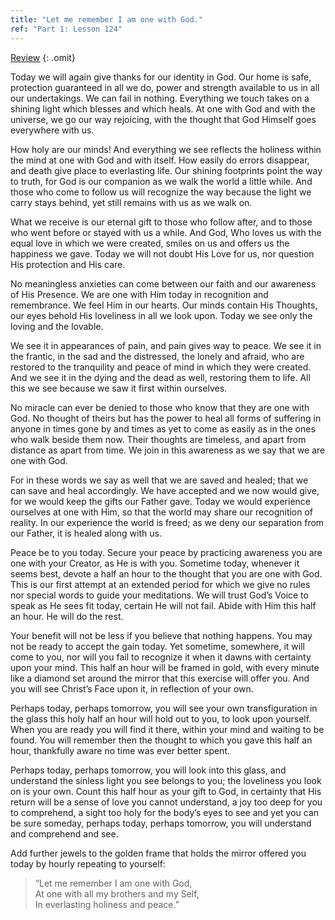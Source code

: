 ```yaml
---
title: "Let me remember I am one with God."
ref: "Part 1: Lesson 124"
---
```


<a class="hide-review" href="/acim/workbook/l142/#l124">Review</a>
{: .omit}

Today we will again give thanks for our identity in God. Our home is
safe, protection guaranteed in all we do, power and strength available
to us in all our undertakings. We can fail in nothing. Everything we
touch takes on a shining light which blesses and which heals. At one
with God and with the universe, we go our way rejoicing, with the
thought that God Himself goes everywhere with us.

How holy are our minds! And everything we see reflects the holiness
within the mind at one with God and with itself. How easily do errors
disappear, and death give place to everlasting life. Our shining
footprints point the way to truth, for God is our companion as we walk
the world a little while. And those who come to follow us will recognize
the way because the light we carry stays behind, yet still remains with
us as we walk on.

What we receive is our eternal gift to those who follow after, and to
those who went before or stayed with us a while. And God, Who loves us
with the equal love in which we were created, smiles on us and offers us
the happiness we gave. Today we will not doubt His Love for us, nor
question His protection and His care.

No meaningless anxieties can come between our faith and our awareness of
His Presence. We are one with Him today in recognition and remembrance. We
feel Him in our hearts. Our minds contain His Thoughts, our eyes behold
His loveliness in all we look upon. Today we see only the loving and the
lovable.

We see it in appearances of pain, and pain gives way to peace. We see it
in the frantic, in the sad and the distressed, the lonely and afraid,
who are restored to the tranquility and peace of mind in which they were
created. And we see it in the dying and the dead as well, restoring them
to life. All this we see because we saw it first within ourselves.

No miracle can ever be denied to those who know that they are one with
God. No thought of theirs but has the power to heal all forms of
suffering in anyone in times gone by and times as yet to come as easily
as in the ones who walk beside them now. Their
thoughts are timeless, and apart from distance as apart from time. We
join in this awareness as we say that we are one with God.

For in these words we say as well that we are saved and healed; that we
can save and heal accordingly. We have accepted and we now would give,
for we would keep the gifts our Father gave. Today we would experience
ourselves at one with Him, so that the world may share our recognition
of reality. In our experience the world is freed; as we deny our
separation from our Father, it is healed along with us.

Peace be to you today. Secure your peace by practicing awareness you are
one with your Creator, as He is with you. Sometime today, whenever it
seems best, devote a half an hour to the thought that you are one with
God. This is our first attempt at an extended period for which we give
no rules nor special words to guide your meditations. We will trust God’s
Voice to speak as He sees fit today, certain He will not fail. Abide
with Him this half an hour. He will do the rest.

Your benefit will not be less if you believe that nothing happens. You
may not be ready to accept the gain today. Yet sometime, somewhere, it
will come to you, nor will you fail to recognize it when it dawns with
certainty upon your mind. This half an hour will be framed in gold, with
every minute like a diamond set around the mirror that this exercise
will offer you. And you will see Christ’s Face upon it, in reflection of
your own.

Perhaps today, perhaps tomorrow, you will see your own transfiguration
in the glass this holy half an hour will hold out to you, to look upon
yourself. When you are ready you will find it there, within your mind
and waiting to be found. You will remember then the thought to which you
gave this half an hour, thankfully aware no time was ever better spent.

Perhaps today, perhaps tomorrow, you will look into this glass, and
understand the sinless light you see belongs to you; the loveliness you
look on is your own. Count this half hour as your gift to God, in
certainty that His return will be a sense of love you cannot understand,
a joy too deep for you to comprehend, a sight too holy for the body’s
eyes to see and yet you can be sure someday, perhaps today, perhaps
tomorrow, you will understand and comprehend and see.

Add further jewels to the golden frame that holds the mirror
offered you today by hourly repeating to yourself:

> “Let me remember I am one with God,<br/>
> At one with all my brothers and my Self,<br/>
> In everlasting holiness and peace.”

